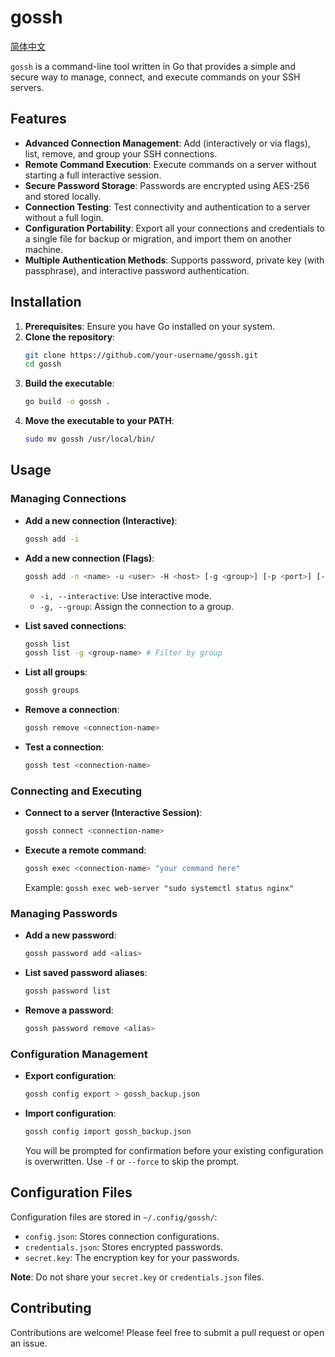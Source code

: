 # gossh

[简体中文](docs/README.zh.md)

`gossh` is a command-line tool written in Go that provides a simple and secure way to manage, connect, and execute commands on your SSH servers.

## Features

- **Advanced Connection Management**: Add (interactively or via flags), list, remove, and group your SSH connections.
- **Remote Command Execution**: Execute commands on a server without starting a full interactive session.
- **Secure Password Storage**: Passwords are encrypted using AES-256 and stored locally.
- **Connection Testing**: Test connectivity and authentication to a server without a full login.
- **Configuration Portability**: Export all your connections and credentials to a single file for backup or migration, and import them on another machine.
- **Multiple Authentication Methods**: Supports password, private key (with passphrase), and interactive password authentication.

## Installation

1.  **Prerequisites**: Ensure you have Go installed on your system.
2.  **Clone the repository**:
    ```sh
    git clone https://github.com/your-username/gossh.git
    cd gossh
    ```
3.  **Build the executable**:
    ```sh
    go build -o gossh .
    ```
4.  **Move the executable to your PATH**:
    ```sh
    sudo mv gossh /usr/local/bin/
    ```

## Usage

### Managing Connections

- **Add a new connection (Interactive)**:
    ```sh
    gossh add -i
    ```
- **Add a new connection (Flags)**:
    ```sh
    gossh add -n <name> -u <user> -H <host> [-g <group>] [-p <port>] [-k <key-path>] [-P <password-alias>]
    ```
    - `-i, --interactive`: Use interactive mode.
    - `-g, --group`: Assign the connection to a group.

- **List saved connections**:
    ```sh
    gossh list
    gossh list -g <group-name> # Filter by group
    ```

- **List all groups**:
    ```sh
    gossh groups
    ```

- **Remove a connection**:
    ```sh
    gossh remove <connection-name>
    ```

- **Test a connection**:
    ```sh
    gossh test <connection-name>
    ```

### Connecting and Executing

- **Connect to a server (Interactive Session)**:
    ```sh
    gossh connect <connection-name>
    ```

- **Execute a remote command**:
    ```sh
    gossh exec <connection-name> "your command here"
    ```
    Example: `gossh exec web-server "sudo systemctl status nginx"`

### Managing Passwords

- **Add a new password**:
    ```sh
    gossh password add <alias>
    ```
- **List saved password aliases**:
    ```sh
    gossh password list
    ```
- **Remove a password**:
    ```sh
    gossh password remove <alias>
    ```

### Configuration Management

- **Export configuration**:
    ```sh
    gossh config export > gossh_backup.json
    ```
- **Import configuration**:
    ```sh
    gossh config import gossh_backup.json
    ```
    You will be prompted for confirmation before your existing configuration is overwritten. Use `-f` or `--force` to skip the prompt.

## Configuration Files

Configuration files are stored in `~/.config/gossh/`:

- `config.json`: Stores connection configurations.
- `credentials.json`: Stores encrypted passwords.
- `secret.key`: The encryption key for your passwords.

**Note**: Do not share your `secret.key` or `credentials.json` files.

## Contributing

Contributions are welcome! Please feel free to submit a pull request or open an issue.

